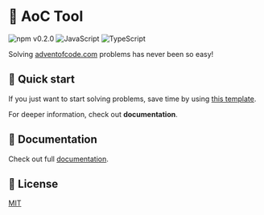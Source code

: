# 🎄 AoC Tool

![npm v0.2.0](https://img.shields.io/badge/npm-v0.2.0-orange)
![JavaScript](https://img.shields.io/badge/-JavaScript-yellow)
![TypeScript](https://img.shields.io/badge/-TypeScript-blue)

Solving [adventofcode.com](https://adventofcode.com) problems has never been so easy!

## 🚀 Quick start

If you just want to start solving problems, save time by using [this template](https://github.com/mariofdezzz/aoc-node-starter).

For deeper information, check out **documentation**. 

## 📝 Documentation

Check out full [documentation](https://mariofdezzz.github.io/aoct/). 

## 📜 License

[MIT](https://choosealicense.com/licenses/mit/)
